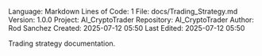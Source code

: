 Language: Markdown
Lines of Code: 1
File: docs/Trading_Strategy.md
Version: 1.0.0
Project: AI_CryptoTrader
Repository: AI_CryptoTrader
Author: Rod Sanchez
Created: 2025-07-12 05:50
Last Edited: 2025-07-12 05:50

Trading strategy documentation.
